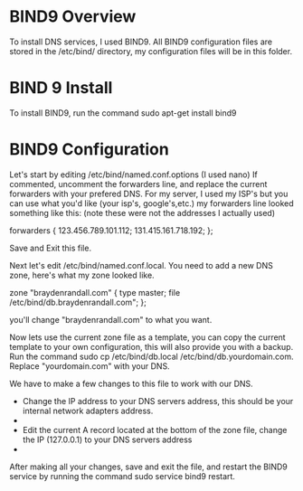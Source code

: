 # BIND9 Overview
To install DNS services, I used BIND9. All BIND9 configuration files are stored in the /etc/bind/ directory, my configuration files will be in this folder.

# BIND 9 Install
To install BIND9, run the command sudo apt-get install bind9
# BIND9 Configuration
Let's start by editing /etc/bind/named.conf.options (I used nano)
If commented, uncomment the forwarders line, and replace the current forwarders with your prefered DNS. For my server, I used my ISP's but you can use what you'd like (your isp's, google's,etc.)      my forwarders line looked something like this:
(note these were not the addresses I actually used)

forwarders {
     123.456.789.101.112;
     131.415.161.718.192;
};

Save and Exit this file.

Next let's edit /etc/bind/named.conf.local.
You need to add a new DNS zone, here's what my zone looked like.

zone "braydenrandall.com" {
     type master;
     file /etc/bind/db.braydenrandall.com";
};

you'll change "braydenrandall.com" to what you want.

Now lets use the current zone file as a template, you can copy the current template to your own configuration, this will also provide you with a backup. Run the command sudo cp /etc/bind/db.local /etc/bind/db.yourdomain.com. Replace "yourdomain.com" with your DNS.

We have to make a few changes to this file to work with our DNS.
- Change the IP address to your DNS servers address, this should be your internal network adapters address.
- 
- Edit the current A record located at the bottom of the zone file, change the IP (127.0.0.1) to your DNS servers address
- 

After making all your changes, save and exit the file, and restart the BIND9 service by running the command sudo service bind9 restart.
